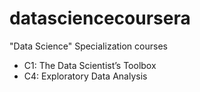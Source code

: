 datasciencecoursera
===================

"Data Science" Specialization courses

* C1: The Data Scientist’s Toolbox
* C4: Exploratory Data Analysis
